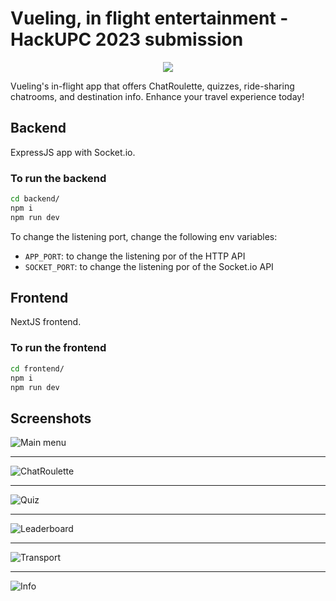 # Vueling, in flight entertainment - HackUPC 2023 submission

<p align="center">
  <img align="center" src="./img/main.png">
</p>

Vueling's in-flight app that offers ChatRoulette, quizzes, ride-sharing chatrooms, and destination info. Enhance your travel experience today!

## Backend

ExpressJS app with Socket.io.

### To run the backend

```bash
cd backend/
npm i
npm run dev 
```

To change the listening port, change the following env variables:

- `APP_PORT`: to change the listening por of the HTTP API
- `SOCKET_PORT`: to change the listening por of the Socket.io API

## Frontend

NextJS frontend.

### To run the frontend

```bash
cd frontend/
npm i
npm run dev 
```

## Screenshots

![Main menu](./img/menu.png)

---

![ChatRoulette](./img/chatroulette.png)

---

![Quiz](./img/quiz.png)

---

![Leaderboard](./img/leaderboard.png)

---

![Transport](./img/transport.png)

---

![Info](./img/info.png)
